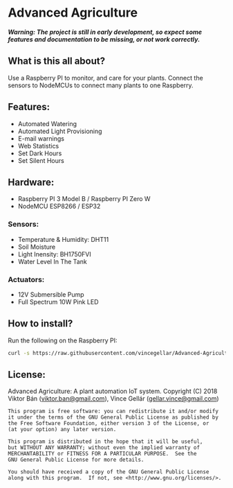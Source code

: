 # Advanced Agriculture

**_Warning: The project is still in early development, so expect some features and documentation to be missing, or not work correctly._**

## What is this all about?
Use a Raspberry PI to monitor, and care for your plants. Connect the sensors to NodeMCUs to connect many plants to one Raspberry.

## Features:
- Automated Watering
- Automated Light Provisioning
- E-mail warnings
- Web Statistics
- Set Dark Hours
- Set Silent Hours

## Hardware:
- Raspberry PI 3 Model B / Raspberry PI Zero W
- NodeMCU ESP8266 / ESP32

### Sensors:
- Temperature & Humidity: DHT11
- Soil Moisture
- Light Inensity: BH1750FVI
- Water Level In The Tank

### Actuators:
- 12V Submersible Pump
- Full Spectrum 10W Pink LED

## How to install?
Run the following on the Raspberry PI:
```bash
curl -s https://raw.githubusercontent.com/vincegellar/Advanced-Agriculture/master/install.sh | bash
```

## License:

Advanced Agriculture: A plant automation IoT system.
    Copyright (C) 2018  Viktor Bán (viktor.ban@gmail.com), Vince Gellár (gellar.vince@gmail.com)

    This program is free software: you can redistribute it and/or modify
    it under the terms of the GNU General Public License as published by
    the Free Software Foundation, either version 3 of the License, or
    (at your option) any later version.

    This program is distributed in the hope that it will be useful,
    but WITHOUT ANY WARRANTY; without even the implied warranty of
    MERCHANTABILITY or FITNESS FOR A PARTICULAR PURPOSE.  See the
    GNU General Public License for more details.

    You should have received a copy of the GNU General Public License
    along with this program.  If not, see <http://www.gnu.org/licenses/>.
